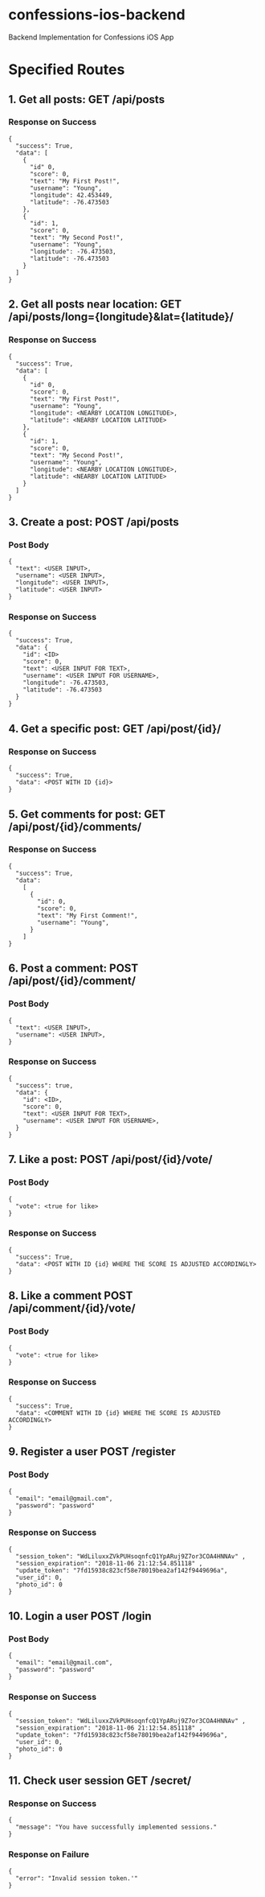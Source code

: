 # confessions-ios-backend

Backend Implementation for Confessions iOS App

# Specified Routes

## 1. Get all posts: GET /api/posts

### Response on Success
```
{
  "success": True,
  "data": [
    {
      "id" 0,
      "score": 0,
      "text": "My First Post!",
      "username": "Young",
      "longitude": 42.453449,
      "latitude": -76.473503
    },
    {
      "id": 1,
      "score": 0,
      "text": "My Second Post!",
      "username": "Young",
      "longitude": -76.473503,
      "latitude": -76.473503
    }
  ]
}
```

## 2. Get all posts near location: GET /api/posts/long={longitude}&lat={latitude}/

### Response on Success
```
{
  "success": True,
  "data": [
    {
      "id" 0,
      "score": 0,
      "text": "My First Post!",
      "username": "Young",
      "longitude": <NEARBY LOCATION LONGITUDE>,
      "latitude": <NEARBY LOCATION LATITUDE>
    },
    {
      "id": 1,
      "score": 0,
      "text": "My Second Post!",
      "username": "Young",
      "longitude": <NEARBY LOCATION LONGITUDE>,
      "latitude": <NEARBY LOCATION LATITUDE>
    }
  ]
}
```

## 3. Create a post: POST /api/posts

### Post Body
```
{
  "text": <USER INPUT>,
  "username": <USER INPUT>,
  "longitude": <USER INPUT>,
  "latitude": <USER INPUT>
}
```

### Response on Success
```
{
  "success": True,
  "data": {
    "id": <ID>
    "score": 0,
    "text": <USER INPUT FOR TEXT>,
    "username": <USER INPUT FOR USERNAME>,
    "longitude": -76.473503,
    "latitude": -76.473503
  }
}
```

## 4. Get a specific post: GET /api/post/{id}/
### Response on Success
```
{
  "success": True,
  "data": <POST WITH ID {id}>
} 
```

## 5. Get comments for post: GET /api/post/{id}/comments/
### Response on Success
```
{
  "success": True,
  "data":
    [
      {
        "id": 0,
        "score": 0,
        "text": "My First Comment!",
        "username": "Young",
      }
    ]
}
```

## 6. Post a comment: POST /api/post/{id}/comment/
### Post Body
```
{
  "text": <USER INPUT>,
  "username": <USER INPUT>,
}
```

### Response on Success
```
{
  "success": true,
  "data": {
    "id": <ID>,
    "score": 0,
    "text": <USER INPUT FOR TEXT>,
    "username": <USER INPUT FOR USERNAME>,
  }
}
```

## 7. Like a post: POST /api/post/{id}/vote/
### Post Body
```
{
  "vote": <true for like> 
}
```

### Response on Success
```
{
  "success": True,
  "data": <POST WITH ID {id} WHERE THE SCORE IS ADJUSTED ACCORDINGLY>
} 
```
## 8. Like a comment  POST /api/comment/{id}/vote/
### Post Body
```
{
  "vote": <true for like> 
}
```
### Response on Success
```
{
  "success": True,
  "data": <COMMENT WITH ID {id} WHERE THE SCORE IS ADJUSTED ACCORDINGLY>
} 
```

## 9. Register a user  POST /register
### Post Body
```
{
  "email": "email@gmail.com",
  "password": "password"
}
```
### Response on Success
```
{
  "session_token": "WdLiluxxZVkPUHsoqnfcQ1YpARuj9Z7or3COA4HNNAv" ,
  "session_expiration": "2018-11-06 21:12:54.851118" ,
  "update_token": "7fd15938c823cf58e78019bea2af142f9449696a",
  "user_id": 0,
  "photo_id": 0
} 
```


## 10. Login a user  POST /login
### Post Body
```
{
  "email": "email@gmail.com",
  "password": "password"
}
```
### Response on Success
```
{
  "session_token": "WdLiluxxZVkPUHsoqnfcQ1YpARuj9Z7or3COA4HNNAv" ,
  "session_expiration": "2018-11-06 21:12:54.851118" ,
  "update_token": "7fd15938c823cf58e78019bea2af142f9449696a",
  "user_id": 0,
  "photo_id": 0
} 
```

## 11. Check user session GET /secret/

### Response on Success
```
{
  "message": "You have successfully implemented sessions."
} 
```

### Response on Failure
```
{
  "error": "Invalid session token.'"
} 
```




